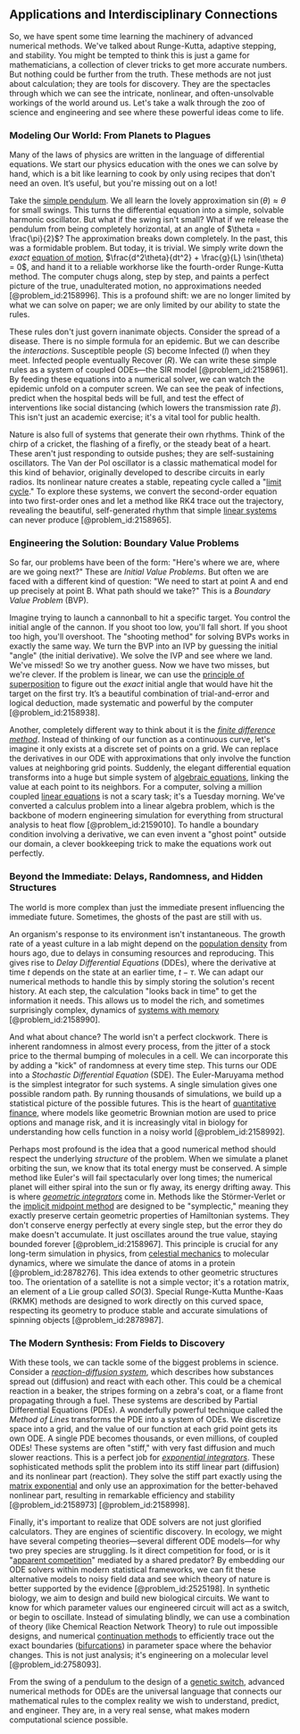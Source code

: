 ## Applications and Interdisciplinary Connections

So, we have spent some time learning the machinery of advanced numerical methods. We've talked about Runge-Kutta, adaptive stepping, and stability. You might be tempted to think this is just a game for mathematicians, a collection of clever tricks to get more accurate numbers. But nothing could be further from the truth. These methods are not just about calculation; they are tools for discovery. They are the spectacles through which we can see the intricate, nonlinear, and often-unsolvable workings of the world around us. Let's take a walk through the zoo of science and engineering and see where these powerful ideas come to life.

### Modeling Our World: From Planets to Plagues

Many of the laws of physics are written in the language of differential equations. We start our physics education with the ones we can solve by hand, which is a bit like learning to cook by only using recipes that don't need an oven. It’s useful, but you're missing out on a lot!

Take the [simple pendulum](@article_id:276177). We all learn the lovely approximation $\sin(\theta) \approx \theta$ for small swings. This turns the differential equation into a simple, solvable harmonic oscillator. But what if the swing isn't small? What if we release the pendulum from being completely horizontal, at an angle of $\theta = \frac{\pi}{2}$? The approximation breaks down completely. In the past, this was a formidable problem. But today, it is trivial. We simply write down the *exact* [equation of motion](@article_id:263792), $\frac{d^2\theta}{dt^2} + \frac{g}{L} \sin(\theta) = 0$, and hand it to a reliable workhorse like the fourth-order Runge-Kutta method. The computer chugs along, step by step, and paints a perfect picture of the true, unadulterated motion, no approximations needed [@problem_id:2158996]. This is a profound shift: we are no longer limited by what we can solve on paper; we are only limited by our ability to state the rules.

These rules don't just govern inanimate objects. Consider the spread of a disease. There is no simple formula for an epidemic. But we can describe the *interactions*. Susceptible people ($S$) become Infected ($I$) when they meet. Infected people eventually Recover ($R$). We can write these simple rules as a system of coupled ODEs—the SIR model [@problem_id:2158961]. By feeding these equations into a numerical solver, we can watch the epidemic unfold on a computer screen. We can see the peak of infections, predict when the hospital beds will be full, and test the effect of interventions like social distancing (which lowers the transmission rate $\beta$). This isn't just an academic exercise; it's a vital tool for public health.

Nature is also full of systems that generate their own rhythms. Think of the chirp of a cricket, the flashing of a firefly, or the steady beat of a heart. These aren't just responding to outside pushes; they are self-sustaining oscillators. The Van der Pol oscillator is a classic mathematical model for this kind of behavior, originally developed to describe circuits in early radios. Its nonlinear nature creates a stable, repeating cycle called a "[limit cycle](@article_id:180332)." To explore these systems, we convert the second-order equation into two first-order ones and let a method like RK4 trace out the trajectory, revealing the beautiful, self-generated rhythm that simple [linear systems](@article_id:147356) can never produce [@problem_id:2158965].

### Engineering the Solution: Boundary Value Problems

So far, our problems have been of the form: "Here's where we are, where are we going next?" These are *Initial Value Problems*. But often we are faced with a different kind of question: "We need to start at point A and end up precisely at point B. What path should we take?" This is a *Boundary Value Problem* (BVP).

Imagine trying to launch a cannonball to hit a specific target. You control the initial angle of the cannon. If you shoot too low, you'll fall short. If you shoot too high, you'll overshoot. The "shooting method" for solving BVPs works in exactly the same way. We turn the BVP into an IVP by guessing the initial "angle" (the initial derivative). We solve the IVP and see where we land. We've missed! So we try another guess. Now we have two misses, but we're clever. If the problem is linear, we can use the [principle of superposition](@article_id:147588) to figure out the *exact* initial angle that would have hit the target on the first try. It’s a beautiful combination of trial-and-error and logical deduction, made systematic and powerful by the computer [@problem_id:2158938].

Another, completely different way to think about it is the *[finite difference method](@article_id:140584)*. Instead of thinking of our function as a continuous curve, let's imagine it only exists at a discrete set of points on a grid. We can replace the derivatives in our ODE with approximations that only involve the function values at neighboring grid points. Suddenly, the elegant differential equation transforms into a huge but simple system of [algebraic equations](@article_id:272171), linking the value at each point to its neighbors. For a computer, solving a million coupled [linear equations](@article_id:150993) is not a scary task; it's a Tuesday morning. We've converted a calculus problem into a linear algebra problem, which is the backbone of modern engineering simulation for everything from structural analysis to heat flow [@problem_id:2159010]. To handle a boundary condition involving a derivative, we can even invent a "ghost point" outside our domain, a clever bookkeeping trick to make the equations work out perfectly.

### Beyond the Immediate: Delays, Randomness, and Hidden Structures

The world is more complex than just the immediate present influencing the immediate future. Sometimes, the ghosts of the past are still with us.

An organism's response to its environment isn't instantaneous. The growth rate of a yeast culture in a lab might depend on the [population density](@article_id:138403) from hours ago, due to delays in consuming resources and reproducing. This gives rise to *Delay Differential Equations* (DDEs), where the derivative at time $t$ depends on the state at an earlier time, $t-\tau$. We can adapt our numerical methods to handle this by simply storing the solution's recent history. At each step, the calculation "looks back in time" to get the information it needs. This allows us to model the rich, and sometimes surprisingly complex, dynamics of [systems with memory](@article_id:272560) [@problem_id:2158990].

And what about chance? The world isn't a perfect clockwork. There is inherent randomness in almost every process, from the jitter of a stock price to the thermal bumping of molecules in a cell. We can incorporate this by adding a "kick" of randomness at every time step. This turns our ODE into a *Stochastic Differential Equation* (SDE). The Euler-Maruyama method is the simplest integrator for such systems. A single simulation gives one possible random path. By running thousands of simulations, we build up a statistical picture of the possible futures. This is the heart of [quantitative finance](@article_id:138626), where models like geometric Brownian motion are used to price options and manage risk, and it is increasingly vital in biology for understanding how cells function in a noisy world [@problem_id:2158992].

Perhaps most profound is the idea that a good numerical method should respect the underlying *structure* of the problem. When we simulate a planet orbiting the sun, we know that its total energy must be conserved. A simple method like Euler's will fail spectacularly over long times; the numerical planet will either spiral into the sun or fly away, its energy drifting away. This is where *[geometric integrators](@article_id:137591)* come in. Methods like the Störmer-Verlet or the [implicit midpoint method](@article_id:137192) are designed to be "symplectic," meaning they exactly preserve certain geometric properties of Hamiltonian systems. They don't conserve energy perfectly at every single step, but the error they do make doesn't accumulate. It just oscillates around the true value, staying bounded forever [@problem_id:2158967]. This principle is crucial for any long-term simulation in physics, from [celestial mechanics](@article_id:146895) to molecular dynamics, where we simulate the dance of atoms in a protein [@problem_id:2878276]. This idea extends to other geometric structures too. The orientation of a satellite is not a simple vector; it's a rotation matrix, an element of a Lie group called $SO(3)$. Special Runge-Kutta Munthe-Kaas (RKMK) methods are designed to work directly on this curved space, respecting its geometry to produce stable and accurate simulations of spinning objects [@problem_id:2878987].

### The Modern Synthesis: From Fields to Discovery

With these tools, we can tackle some of the biggest problems in science. Consider a *[reaction-diffusion system](@article_id:155480)*, which describes how substances spread out (diffusion) and react with each other. This could be a chemical reaction in a beaker, the stripes forming on a zebra's coat, or a flame front propagating through a fuel. These systems are described by Partial Differential Equations (PDEs). A wonderfully powerful technique called the *Method of Lines* transforms the PDE into a system of ODEs. We discretize space into a grid, and the value of our function at each grid point gets its own ODE. A single PDE becomes thousands, or even millions, of coupled ODEs! These systems are often "stiff," with very fast diffusion and much slower reactions. This is a perfect job for *[exponential integrators](@article_id:169619)*. These sophisticated methods split the problem into its stiff linear part (diffusion) and its nonlinear part (reaction). They solve the stiff part exactly using the [matrix exponential](@article_id:138853) and only use an approximation for the better-behaved nonlinear part, resulting in remarkable efficiency and stability [@problem_id:2158973] [@problem_id:2158998].

Finally, it's important to realize that ODE solvers are not just glorified calculators. They are engines of scientific discovery. In ecology, we might have several competing theories—several different ODE models—for why two prey species are struggling. Is it direct competition for food, or is it "[apparent competition](@article_id:151968)" mediated by a shared predator? By embedding our ODE solvers within modern statistical frameworks, we can fit these alternative models to noisy field data and see which theory of nature is better supported by the evidence [@problem_id:2525198]. In synthetic biology, we aim to design and build new biological circuits. We want to know for which parameter values our engineered circuit will act as a switch, or begin to oscillate. Instead of simulating blindly, we can use a combination of theory (like Chemical Reaction Network Theory) to rule out impossible designs, and numerical [continuation methods](@article_id:635189) to efficiently trace out the exact boundaries ([bifurcations](@article_id:273479)) in parameter space where the behavior changes. This is not just analysis; it's engineering on a molecular level [@problem_id:2758093].

From the swing of a pendulum to the design of a [genetic switch](@article_id:269791), advanced numerical methods for ODEs are the universal language that connects our mathematical rules to the complex reality we wish to understand, predict, and engineer. They are, in a very real sense, what makes modern computational science possible.